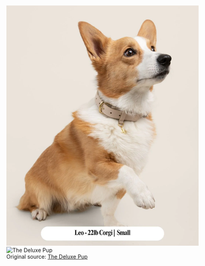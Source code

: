 ![The Deluxe Pup](https://raw.githubusercontent.com/nikole-flowers/leo-work/main/TheDeluxePup/TDP.jpg "The Deluxe Pup")
![The Deluxe Pup](https://raw.githubusercontent.com/nikole-flowers/leo-work/main/TheDeluxePup/TDP2.jpg "The Deluxe Pup")
</br>
Original source: [The Deluxe Pup](https://thedeluxepup.com/collections/little-life/products/beverlycollar-biscoff)
